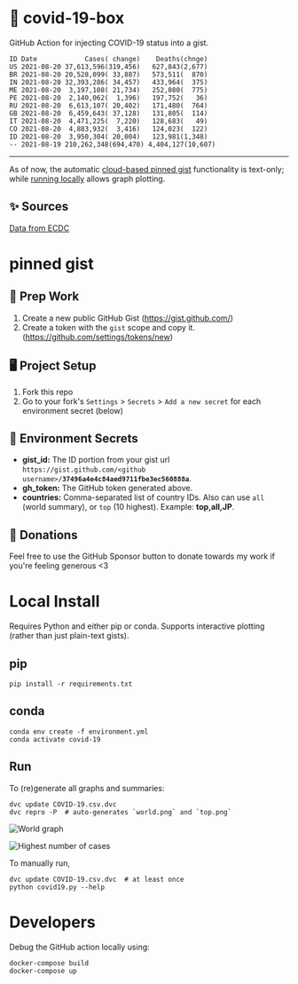 # 🏥 covid-19-box

GitHub Action for injecting COVID-19 status into a gist.

```
ID Date            Cases( change)    Deaths(chnge)
US 2021-08-20 37,613,596(319,456)   627,843(2,677)
BR 2021-08-20 20,528,099( 33,887)   573,511(  870)
IN 2021-08-20 32,393,286( 34,457)   433,964(  375)
ME 2021-08-20  3,197,108( 21,734)   252,080(  775)
PE 2021-08-20  2,140,062(  1,396)   197,752(   36)
RU 2021-08-20  6,613,107( 20,402)   171,480(  764)
GB 2021-08-20  6,459,643( 37,128)   131,805(  114)
IT 2021-08-20  4,471,225(  7,220)   128,683(   49)
CO 2021-08-20  4,883,932(  3,416)   124,023(  122)
ID 2021-08-20  3,950,304( 20,004)   123,981(1,348)
-- 2021-08-19 210,262,348(694,470) 4,404,127(10,607)
```

---

As of now, the automatic [cloud-based pinned gist](#pinned-gist) functionality is text-only;
while [running locally](#local-install) allows graph plotting.

## ✨ Sources

[Data from ECDC](https://www.ecdc.europa.eu/en/publications-data/download-todays-data-geographic-distribution-covid-19-cases-worldwide)

# pinned gist

## 🎒 Prep Work
1. Create a new public GitHub Gist (https://gist.github.com/)
1. Create a token with the `gist` scope and copy it. (https://github.com/settings/tokens/new)

## 🖥 Project Setup
1. Fork this repo
1. Go to your fork's `Settings` > `Secrets` > `Add a new secret` for each environment secret (below)

## 🤫 Environment Secrets
- **gist_id:** The ID portion from your gist url `https://gist.github.com/<github username>/`**`37496a4e4c84aed9711fbe3ec560888a`**.
- **gh_token:** The GitHub token generated above.
- **countries:** Comma-separated list of country IDs. Also can use `all` (world summary), or `top` (10 highest). Example: **top,all,JP**.

## 💸 Donations

Feel free to use the GitHub Sponsor button to donate towards my work if you're feeling generous <3

# Local Install

Requires Python and either pip or conda. Supports interactive plotting (rather than just plain-text gists).

## pip

```
pip install -r requirements.txt
```

## conda

```
conda env create -f environment.yml
conda activate covid-19
```

## Run

To (re)generate all graphs and summaries:

```
dvc update COVID-19.csv.dvc
dvc repro -P  # auto-generates `world.png` and `top.png`
```

![World graph](world.png)

![Highest number of cases](top.png)

To manually run,

```
dvc update COVID-19.csv.dvc  # at least once
python covid19.py --help
```

# Developers

Debug the GitHub action locally using:

```
docker-compose build
docker-compose up
```
